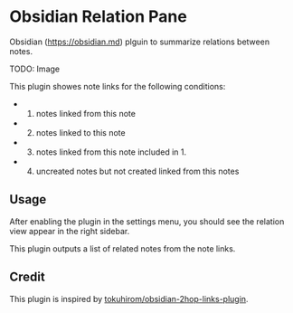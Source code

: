 # Obsidian Relation Pane

Obsidian (https://obsidian.md) plguin to summarize relations between notes.

TODO: Image

This plugin showes note links for the following conditions:

- 1. notes linked from this note
- 2. notes linked to this note
- 3. notes linked from this note included in 1.
- 4. uncreated notes but not created linked from this notes

## Usage

After enabling the plugin in the settings menu, you should see the relation view appear in the right sidebar.

This plugin outputs a list of related notes from the note links.

## Credit

This plugin is inspired by [tokuhirom/obsidian-2hop-links-plugin](https://github.com/tokuhirom/obsidian-2hop-links-plugin).
